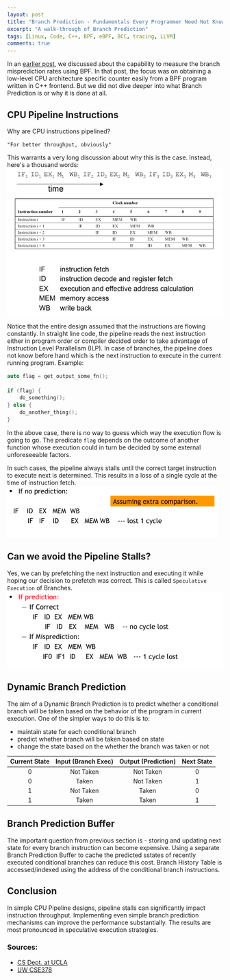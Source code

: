 ```yaml
---
layout: post
title: "Branch Prediction - Fundamentals Every Programmer Need Not Know"
excerpt: "A walk-through of Branch Prediction"
tags: [Linux, Code, C++, BPF, eBPF, BCC, tracing, LLVM]
comments: true
---
```

In an [earlier post](http://www.mycpu.org/writing-bpf-c++/), we discussed about
the capability to measure the branch misprediction rates using BPF. In that
post, the focus was on obtaining a low-level CPU architecture specific counter
easily from a BPF program written in C++ frontend. But we did not dive deeper
into what Branch Prediction is or why it is done at all.

## CPU Pipeline Instructions
Why are CPU instructions pipelined? 
```
"For better throughput, obviously"
```
This warrants a very long discussion about why this is the case. Instead, here's a
thousand words:
![No Pipelines](/images/no_pipeline.png)
![RISC Pipeline](/images/RISC_pipeline.png)

Notice that the entire design assumed that the instructions are flowing
constantly. In straight line code, the pipeline reads the next instruction
either in program order or compiler decided order to take advantage of
Instruction Level Parallelism (ILP). In case of branches, the pipeline does not
know before hand which is the next instruction to execute in the current running
program. Example:

```cpp
auto flag = get_output_some_fn();

if (flag) {
    do_something();
} else {
    do_another_thing();
}
```

In the above case, there is no way to guess which way the execution flow is
going to go. The predicate ``flag`` depends on the outcome of another function
whose execution could in turn be decided by some external unforeseeable
factors.

In such cases, the pipeline always stalls until the correct target instruction
to execute next is determined. This results in a loss of a single cycle at the
time of instruction fetch.
![No Prediction](/images/no_prediction_timing.png)

## Can we avoid the Pipeline Stalls?
Yes, we can by prefetching the next instruction and executing it while hoping
our decision to prefetch was correct. This is called ``Speculative Execution``
of Branches.
![Timing With Prediction](/images/with_prediction_timing.png)


## Dynamic Branch Prediction
The aim of a Dynamic Branch Prediction is to predict whether a conditional
branch will be taken based on the behavior of the program in current
execution. One of the simpler ways to do this is to:
+ maintain state for each conditional branch
+ predict whether branch will be taken based on state
+ change the state based on the whether the branch was taken or not

| Current State | Input (Branch Exec) | Output (Prediction) | Next State |
|:-------------:|:-------------------:|:-------------------:|:----------:|
| 0             | Not Taken           | Not Taken           | 0          |
| 0             | Taken               | Not Taken           | 1          |
| 1             | Not Taken           | Taken               | 0          |
| 1             | Taken               | Taken               | 1          |

## Branch Prediction Buffer
The important question from previous section is - storing and updating next
state for every branch instruction can become expensive. Using a separate Branch
Prediction Buffer to cache the predicted sstates of recently executed
conditional branches can reduce this cost. Branch History Table is
accessed/indexed using the address of the conditional branch instructions.

## Conclusion
In simple CPU Pipeline designs, pipeline stalls can significantly impact
instruction throughput. Implementing even simple branch prediction mechanisms
can improve the performance substantially. The results are most pronounced in
speculative execution strategies.

### Sources:
+ [CS Dept. at UCLA](http://web.cs.ucla.edu/~tamir/courses/)
+ [UW CSE378](https://courses.cs.washington.edu/courses/cse378/09wi/lectures/lec13.pdf)
